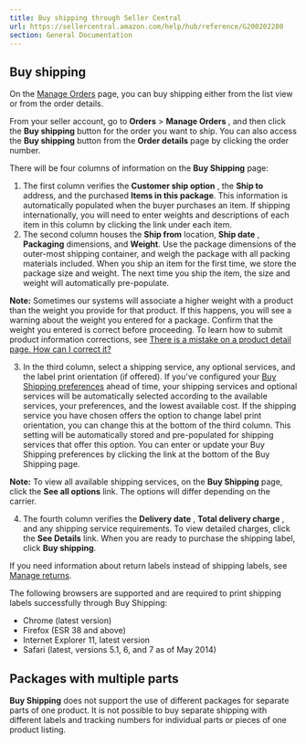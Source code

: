 ```yaml
---
title: Buy shipping through Seller Central
url: https://sellercentral.amazon.com/help/hub/reference/G200202280
section: General Documentation
---
```


##  Buy shipping

On the [Manage Orders](/gp/orders-v2) page, you can buy shipping either from
the list view or from the order details.

From your seller account, go to **Orders** > **Manage Orders** , and then
click the **Buy shipping** button for the order you want to ship. You can also
access the **Buy shipping** button from the **Order details** page by clicking
the order number.

There will be four columns of information on the **Buy Shipping** page:

  

  1. The first column verifies the **Customer ship option** , the **Ship to** address, and the purchased **Items in this package**. This information is automatically populated when the buyer purchases an item. If shipping internationally, you will need to enter weights and descriptions of each item in this column by clicking the link under each item.
  2. The second column houses the **Ship from** location, **Ship date** , **Packaging** dimensions, and **Weight**. Use the package dimensions of the outer-most shipping container, and weigh the package with all packing materials included. When you ship an item for the first time, we store the package size and weight. The next time you ship the item, the size and weight will automatically pre-populate.

**Note:** Sometimes our systems will associate a higher weight with a product
than the weight you provide for that product. If this happens, you will see a
warning about the weight you entered for a package. Confirm that the weight
you entered is correct before proceeding. To learn how to submit product
information corrections, see [There is a mistake on a product detail page. How
can I correct it?](/gp/help/26571)

  3. In the third column, select a shipping service, any optional services, and the label print orientation (if offered). If you've configured your [Buy Shipping preferences](/gp/help/202086070) ahead of time, your shipping services and optional services will be automatically selected according to the available services, your preferences, and the lowest available cost. If the shipping service you have chosen offers the option to change label print orientation, you can change this at the bottom of the third column. This setting will be automatically stored and pre-populated for shipping services that offer this option. You can enter or update your Buy Shipping preferences by clicking the link at the bottom of the Buy Shipping page.

**Note:** To view all available shipping services, on the **Buy Shipping**
page, click the **See all options** link. The options will differ depending on
the carrier.

  4. The fourth column verifies the **Delivery date** , **Total delivery charge** , and any shipping service requirements. To view detailed charges, click the **See Details** link. When you are ready to purchase the shipping label, click **Buy shipping**.

If you need information about return labels instead of shipping labels, see
[Manage returns](/gp/help/200708210).

The following browsers are supported and are required to print shipping labels
successfully through Buy Shipping:

  * Chrome (latest version)
  * Firefox (ESR 38 and above)
  * Internet Explorer 11, latest version
  * Safari (latest, versions 5.1, 6, and 7 as of May 2014)

## Packages with multiple parts

**Buy Shipping** does not support the use of different packages for separate
parts of one product. It is not possible to buy separate shipping with
different labels and tracking numbers for individual parts or pieces of one
product listing.

